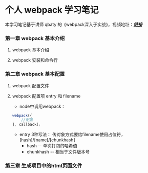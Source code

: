 # 个人 webpack 学习笔记

本学习笔记基于讲师 qbaty 的《webpack深入于实战》，视频地址：[***链接***](https://www.imooc.com/learn/802)

### 第一章 webpack 基本介绍

1. webpack 基本介绍

2. webpack 安装和命令行

### 第二章 webpack 基本配置

1. webpack 配置文件

2. webpack 配置项 entry 和 filename

	* node中调用webpack：

	```js
	webpack({
		//配置
	}, callback);
	```

	* entry 3种写法：
		传对象方式要给filename使用占位符，[hash]/[name]/[chunkhash]
		* hash -- 单次打包的哈希值
		* chunkhash -- 相当于文件版本号

### 第三章 生成项目中的html页面文件